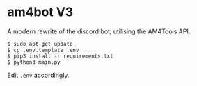 # am4bot V3

A modern rewrite of the discord bot, utilising the AM4Tools API.
```
$ sudo apt-get update
$ cp .env.template .env
$ pip3 install -r requirements.txt
$ python3 main.py
```

Edit `.env` accordingly.